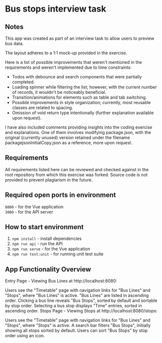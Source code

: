 # Bus stops interview task

## Notes

This app was created as part of an interview task to allow users to preview bus data.

The layout adheres to a 1:1 mock-up provided in the exercise.

Here is a list of possible improvements that weren't mentioned in the requirements and weren't implemented due to time constraints:

- Todos with debounce and search components that were partially completed.
- Loading spinner while filtering the list; however, with the current number of records, it wouldn't be noticeably beneficial.
- Transition/animations for elements such as table and tab switching.
- Possible improvements in style organization; currently, most reusable classes are related to spacing.
- Omission of void return type intentionally (further explanation available upon request).

I have also included comments providing insights into the coding exercise and explanations. One of them involves modifying package.json, with the original (currently unused) version retained under the filename packagejsonInitialCopy.json as a reference, more upon request.

## Requirements

All requirements listed here can be reviewed and checked against in the root repository from which this exercise was forked. Source code is not provided to prevent plagiarism in the future.

## Required open ports in environment

`8080` - for the Vue application <br/>
`3000` - for the API server

## How to start environment

1. `npm install` - install dependencies
2. `npm run api` - run the API
3. `npm run serve` - for the Vue application
4. `npm run test:unit` - for running unit test suite

## App Functionality Overview

Entry Page - Viewing Bus Lines at http://localhost:8080:

Users see the "Timetable" page with navigation links for "Bus Lines" and "Stops", where "Bus Lines" is active.
"Bus Lines" are listed in ascending order.
Clicking a bus line reveals "Bus Stops", sorted by default and sortable by stop order.
Selecting a bus stop displays "Time" entries, sorted in ascending order.
Stops Page - Viewing Stops at http://localhost:8080/stops:

Users see the "Timetable" page with navigation links for "Bus Lines" and "Stops", where "Stops" is active.
A search bar filters "Bus Stops", initially showing all stops sorted by default.
Users can sort "Bus Stops" by stop order using an icon.

